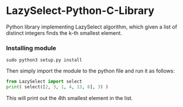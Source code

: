 # LazySelect-Python-C-Library
Python library implementing LazySelect algorithm, which given a list of distinct integers finds the k-th smallest element.

### Installing module
```
sudo python3 setup.py install
```

Then simply import the module to the python file and run it as follows:
```python
from LazySelect import select
print( select([2, 3, 1, 4, 13, 8], 3) )
```

This will print out the 4th smallest element in the list.
